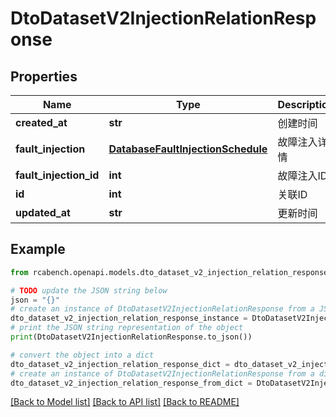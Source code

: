 # DtoDatasetV2InjectionRelationResponse


## Properties

Name | Type | Description | Notes
------------ | ------------- | ------------- | -------------
**created_at** | **str** | 创建时间 | [optional] 
**fault_injection** | [**DatabaseFaultInjectionSchedule**](DatabaseFaultInjectionSchedule.md) | 故障注入详情 | [optional] 
**fault_injection_id** | **int** | 故障注入ID | [optional] 
**id** | **int** | 关联ID | [optional] 
**updated_at** | **str** | 更新时间 | [optional] 

## Example

```python
from rcabench.openapi.models.dto_dataset_v2_injection_relation_response import DtoDatasetV2InjectionRelationResponse

# TODO update the JSON string below
json = "{}"
# create an instance of DtoDatasetV2InjectionRelationResponse from a JSON string
dto_dataset_v2_injection_relation_response_instance = DtoDatasetV2InjectionRelationResponse.from_json(json)
# print the JSON string representation of the object
print(DtoDatasetV2InjectionRelationResponse.to_json())

# convert the object into a dict
dto_dataset_v2_injection_relation_response_dict = dto_dataset_v2_injection_relation_response_instance.to_dict()
# create an instance of DtoDatasetV2InjectionRelationResponse from a dict
dto_dataset_v2_injection_relation_response_from_dict = DtoDatasetV2InjectionRelationResponse.from_dict(dto_dataset_v2_injection_relation_response_dict)
```
[[Back to Model list]](../README.md#documentation-for-models) [[Back to API list]](../README.md#documentation-for-api-endpoints) [[Back to README]](../README.md)


